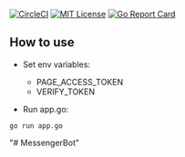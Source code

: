 [![CircleCI](https://circleci.com/gh/mlabouardy/memes-fb-bot.svg?style=svg)](https://circleci.com/gh/mlabouardy/memes-fb-bot) [![MIT License](http://img.shields.io/badge/license-MIT-blue.svg?style=flat)](LICENSE) [![Go Report Card](https://goreportcard.com/badge/github.com/mlabouardy/memes-fb-bot)](https://goreportcard.com/report/github.com/mlabouardy/memes-fb-bot)

## How to use

- Set env variables:
  * PAGE_ACCESS_TOKEN
  * VERIFY_TOKEN

- Run app.go:
```
go run app.go
```
"# MessengerBot" 
